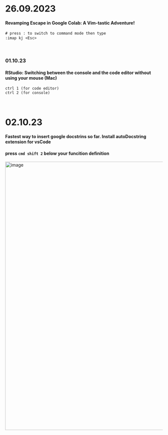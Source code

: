 # 26.09.2023
#### Revamping Escape in Google Colab: A Vim-tastic Adventure!

```txt
# press : to switch to command mode then type
:imap kj <Esc>
```

<br>

### 01.10.23
#### RStudio: Switching between the console and the code editor without using your mouse (Mac)

```command line
ctrl 1 (for code editor)
ctrl 2 (for console)
```

<br>

# 02.10.23
#### Fastest way to insert google docstrins so far. Install autoDocstring extension for vsCode
#### press `cmd shift 2` below your funcition definition

<img width="858" alt="image" src="https://github.com/GrigorijSchleifer/codeNewbie/assets/36699154/9ea7eb10-e568-4e2a-b5df-345d4c4c1aa4">